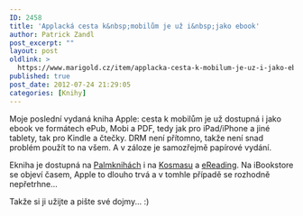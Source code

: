 ```yaml
---
ID: 2458
title: 'Applacká cesta k&nbsp;mobilům je už i&nbsp;jako ebook'
author: Patrick Zandl
post_excerpt: ""
layout: post
oldlink: >
  https://www.marigold.cz/item/applacka-cesta-k-mobilum-je-uz-i-jako-ebook
published: true
post_date: 2012-07-24 21:29:05
categories: [Knihy]
---
```

<p> Moje poslední vydaná kniha Apple: cesta k mobilům je už dostupná i jako ebook ve formátech ePub, Mobi a PDF, tedy jak pro iPad/iPhone a jiné tablety, tak pro Kindle a čtečky. DRM není přítomno, takže není snad problém použít to na všem. A v záloze je samozřejmě papírové vydání.</p>


<p>Ekniha je dostupná na <a href="http://palmknihy.cz/web/kniha/apple-cesta-k-mobilum">Palmknihách</a> i na <a href="http://www.kosmas.cz/knihy/173090/apple-cesta-k-mobilum/" target="_self" title="">Kosmasu</a> a <a href="http://www.ereading.cz/cs/eknihy/4301/apple-cesta-k-mobilum" target="_self" title="">eReading</a>. Na iBookstore se objeví časem, Apple to dlouho trvá a v tomhle případě se rozhodně nepřetrhne... </p>
<p>Takže si ji užijte a pište své dojmy... :)</p>
<p>&nbsp;</p>
